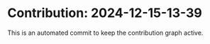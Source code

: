 # Contribution: 2024-12-15-13-39
This is an automated commit to keep the contribution graph active.
